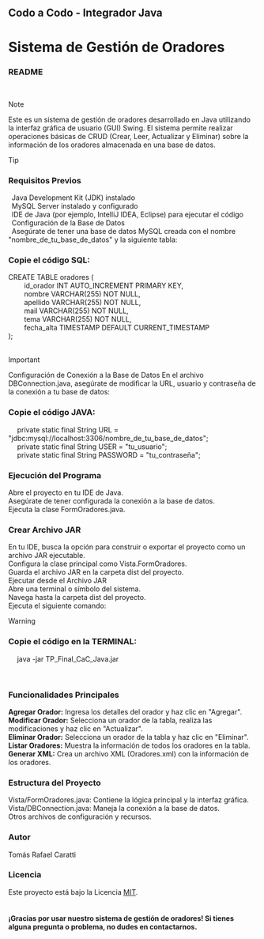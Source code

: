 ## Codo a Codo - Integrador Java
# Sistema de Gestión de Oradores
### README
 <br>
 
> [!Note]
> Este es un sistema de gestión de oradores desarrollado en Java utilizando la interfaz gráfica de usuario (GUI) Swing. El sistema permite realizar operaciones básicas de CRUD (Crear, Leer, Actualizar y Eliminar) sobre la información de los oradores almacenada en una base de datos.

> [!Tip]
> ### Requisitos Previos <br>
> &ensp;Java Development Kit (JDK) instalado <br>
> &ensp;MySQL Server instalado y configurado <br>
> &ensp;IDE de Java (por ejemplo, IntelliJ IDEA, Eclipse) para ejecutar el código <br>
> &ensp;Configuración de la Base de Datos <br>
> &ensp;Asegúrate de tener una base de datos MySQL creada con el nombre "nombre_de_tu_base_de_datos" y la siguiente tabla:

### Copie el código SQL: <br>
CREATE TABLE oradores ( <br>
&emsp;&emsp; id_orador INT AUTO_INCREMENT PRIMARY KEY, <br>
&emsp;&emsp; nombre VARCHAR(255) NOT NULL, <br>
&emsp;&emsp; apellido VARCHAR(255) NOT NULL, <br>
&emsp;&emsp; mail VARCHAR(255) NOT NULL, <br>
&emsp;&emsp; tema VARCHAR(255) NOT NULL, <br>
&emsp;&emsp; fecha_alta TIMESTAMP DEFAULT CURRENT_TIMESTAMP <br>
); <br><br>

>[!Important]
>Configuración de Conexión a la Base de Datos
En el archivo DBConnection.java, asegúrate de modificar la URL, usuario y contraseña de la conexión a tu base de datos:

### Copie el código JAVA: <br>
&emsp; private static final String URL = "jdbc:mysql://localhost:3306/nombre_de_tu_base_de_datos"; <br>
&emsp; private static final String USER = "tu_usuario"; <br>
&emsp; private static final String PASSWORD = "tu_contraseña";
<br>
### Ejecución del Programa <br>
Abre el proyecto en tu IDE de Java. <br>
Asegúrate de tener configurada la conexión a la base de datos. <br>
Ejecuta la clase FormOradores.java. <br>

### Crear Archivo JAR <br>
En tu IDE, busca la opción para construir o exportar el proyecto como un archivo JAR ejecutable. <br>
Configura la clase principal como Vista.FormOradores. <br>
Guarda el archivo JAR en la carpeta dist del proyecto. <br>
Ejecutar desde el Archivo JAR <br>
Abre una terminal o símbolo del sistema. <br>
Navega hasta la carpeta dist del proyecto. <br>
Ejecuta el siguiente comando: <br>
> [!Warning]
> ### Copie el código en la TERMINAL: <br>
> &emsp; java -jar TP_Final_CaC_Java.jar <br>

<br>

### Funcionalidades Principales <br>
<b>Agregar Orador:</b> Ingresa los detalles del orador y haz clic en "Agregar". <br>
<b>Modificar Orador:</b> Selecciona un orador de la tabla, realiza las modificaciones y haz clic en "Actualizar". <br>
<b>Eliminar Orador:</b> Selecciona un orador de la tabla y haz clic en "Eliminar". <br>
<b>Listar Oradores:</b> Muestra la información de todos los oradores en la tabla. <br>
<b>Generar XML:</b> Crea un archivo XML (Oradores.xml) con la información de los oradores. <br>

### Estructura del Proyecto <br>
Vista/FormOradores.java: Contiene la lógica principal y la interfaz gráfica. <br>
Vista/DBConnection.java: Maneja la conexión a la base de datos. <br>
Otros archivos de configuración y recursos. <br>

### Autor <br>
Tomás Rafael Caratti <br>

### Licencia <br>
Este proyecto está bajo la Licencia <a href="License.txt">MIT</a>. <br><br>

#### ¡Gracias por usar nuestro sistema de gestión de oradores! Si tienes alguna pregunta o problema, no dudes en contactarnos.
